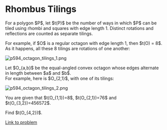 # Rhombus Tilings

<p>
For a polygon $P$, let $t(P)$ be the number of ways in which $P$ can be tiled using rhombi and squares with edge length 1. Distinct rotations and reflections are counted as separate tilings.
</p>
<p>
For example, if $O$ is a regular octagon with edge length 1, then $t(O) = 8$. As it happens, all these 8 tilings are rotations of one another:
</p>
<div class="center">
<img src="project/images/p594_octagon_tilings_1.png" alt="p594_octagon_tilings_1.png" /></div>
<p>
Let $O_{a,b}$ be the equal-angled convex octagon whose edges alternate in length between $a$ and $b$.
<br />
For example, here is $O_{2,1}$, with one of its tilings:
</p>
<div class="center">
<img src="project/images/p594_octagon_tilings_2.png" alt="p594_octagon_tilings_2.png" /></div>

<p>
You are given that $t(O_{1,1})=8$, $t(O_{2,1})=76$ and $t(O_{3,2})=456572$.
</p>
<p>
Find $t(O_{4,2})$.
</p>


[Link to problem](https://projecteuler.net/problem=594)
